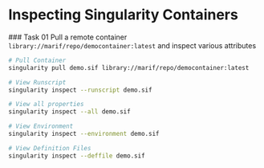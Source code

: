 # Inspecting Singularity Containers

### Task 01
Pull a remote container `library://marif/repo/democontainer:latest` and inspect various attributes

```bash
# Pull Container
singularity pull demo.sif library://marif/repo/democontainer:latest

# View Runscript
singularity inspect --runscript demo.sif

# View all properties
singularity inspect --all demo.sif

# View Environment
singularity inspect --environment demo.sif

# View Definition Files
singularity inspect --deffile demo.sif
```

